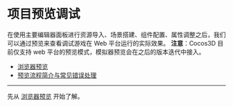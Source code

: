 # 项目预览调试

在使用主要编辑器面板进行资源导入、场景搭建、组件配置、属性调整之后，我们可以通过预览来查看调试游戏在 Web 平台运行的实际效果。
**注意**：Cocos3D 目前仅支持 web 平台的预览模式，模拟器预览会在之后的版本迭代中接入。

- [浏览器预览](browser.md)
- [预览流程简介与常见错误处理](preview-guid.md)
<hr>

先从 [浏览器预览](browser.md) 开始了解。